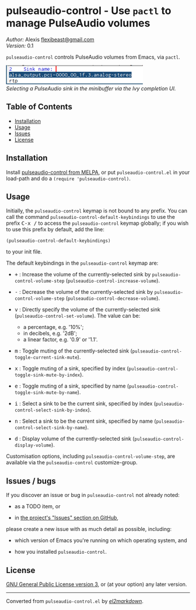 # pulseaudio-control - Use `pactl` to manage PulseAudio volumes

*Author:* Alexis <flexibeast@gmail.com><br>
*Version:* 0.1<br>

`pulseaudio-control` controls PulseAudio volumes from Emacs, via `pactl`.

![Image of selecting a PulseAudio sink in the minibuffer via the Ivy completion UI](screenshot.png)<br>
*Selecting a PulseAudio sink in the minibuffer via the Ivy completion UI.*

## Table of Contents

- [Installation](#installation)
- [Usage](#usage)
- [Issues](#issues)
- [License](#license)

## Installation

Install [pulseaudio-control from MELPA](http://melpa.org/#/pulseaudio-control), or put `pulseaudio-control.el` in your load-path and do a `(require 'pulseaudio-control)`.

## Usage

Initially, the `pulseaudio-control` keymap is not bound to any prefix. You can call the command `pulseaudio-control-default-keybindings` to use the prefix <kbd>C-x /</kbd> to access the `pulseaudio-control` keymap globally; if you wish to use this prefix by default, add the line:

    (pulseaudio-control-default-keybindings)

to your init file.

The default keybindings in the `pulseaudio-control` keymap are:

* <kbd>&#0043;</kbd> : Increase the volume of the currently-selected sink by `pulseaudio-control-volume-step` (`pulseaudio-control-increase-volume`).

* <kbd>&#0045;</kbd> : Decrease the volume of the currently-selected sink by `pulseaudio-control-volume-step` (`pulseaudio-control-decrease-volume`).

* <kbd>v</kbd> : Directly specify the volume of the currently-selected sink (`pulseaudio-control-set-volume`).  The value can be:

  * a percentage, e.g. '10%';
  * in decibels, e.g. '2dB';
  * a linear factor, e.g. '0.9' or '1.1'.

* <kbd>m</kbd> : Toggle muting of the currently-selected sink (`pulseaudio-control-toggle-current-sink-mute`).

* <kbd>x</kbd> : Toggle muting of a sink, specified by index (`pulseaudio-control-toggle-sink-mute-by-index`).

* <kbd>e</kbd> : Toggle muting of a sink, specified by name (`pulseaudio-control-toggle-sink-mute-by-name`).

* <kbd>i</kbd> : Select a sink to be the current sink, specified by index (`pulseaudio-control-select-sink-by-index`).

* <kbd>n</kbd> : Select a sink to be the current sink, specified by name (`pulseaudio-control-select-sink-by-name`).

* <kbd>d</kbd> : Display volume of the currently-selected sink (`pulseaudio-control-display-volume`).

Customisation options, including `pulseaudio-control-volume-step`, are available via the `pulseaudio-control` customize-group.

## Issues / bugs

If you discover an issue or bug in `pulseaudio-control` not already noted:

* as a TODO item, or

* in [the project's "Issues" section on GitHub](https://github.com/flexibeast/pulseaudio-control/issues),

please create a new issue with as much detail as possible, including:

* which version of Emacs you're running on which operating system, and

* how you installed `pulseaudio-control`.

## License

[GNU General Public License version 3](http://www.gnu.org/licenses/gpl.html), or (at your option) any later version.


---
Converted from `pulseaudio-control.el` by [*el2markdown*](https://github.com/Lindydancer/el2markdown).
